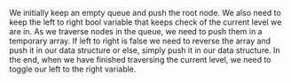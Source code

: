 We initially keep an empty queue and push the root node. We also need to keep the left to right bool variable that keeps check of the current level we are in. As we traverse nodes in the queue, we need to push them in a temporary array. If left to right is false we need to reverse the array and push it in our data structure or else, simply push it in our data structure. In the end, when we have finished traversing the current level, we need to toggle our left to the right variable.
​